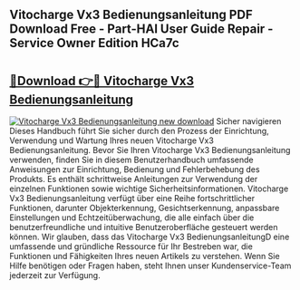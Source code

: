 ## Vitocharge Vx3 Bedienungsanleitung PDF Download Free - Part-HAl User Guide Repair - Service Owner Edition HCa7c

# <h2><a href="http://df2r4o.blite.top/?on=Vitocharge+Vx3+Bedienungsanleitung">🔗Download 👉🔴 Vitocharge Vx3 Bedienungsanleitung</a></h2>

[![Vitocharge Vx3 Bedienungsanleitung new download](https://i.imgur.com/lujVjoI.png)](http://df2r4o.blite.top/?on=Vitocharge+Vx3+Bedienungsanleitung)
Sicher navigieren Dieses Handbuch führt Sie sicher durch den Prozess der Einrichtung, Verwendung und Wartung Ihres neuen Vitocharge Vx3 Bedienungsanleitung. Bevor Sie Ihren Vitocharge Vx3 Bedienungsanleitung verwenden, finden Sie in diesem Benutzerhandbuch umfassende Anweisungen zur Einrichtung, Bedienung und Fehlerbehebung des Produkts. Es enthält schrittweise Anleitungen zur Verwendung der einzelnen Funktionen sowie wichtige Sicherheitsinformationen. Vitocharge Vx3 Bedienungsanleitung verfügt über eine Reihe fortschrittlicher Funktionen, darunter Objekterkennung, Gesichtserkennung, anpassbare Einstellungen und Echtzeitüberwachung, die alle einfach über die benutzerfreundliche und intuitive Benutzeroberfläche gesteuert werden können. Wir glauben, dass das Vitocharge Vx3 BedienungsanleitungD eine umfassende und gründliche Ressource für Ihr Bestreben war, die Funktionen und Fähigkeiten Ihres neuen Artikels zu verstehen. Wenn Sie Hilfe benötigen oder Fragen haben, steht Ihnen unser Kundenservice-Team jederzeit zur Verfügung.
